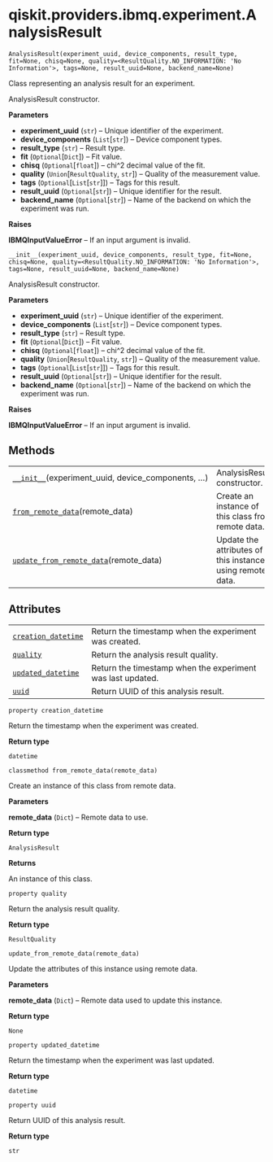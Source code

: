# qiskit.providers.ibmq.experiment.AnalysisResult

`AnalysisResult(experiment_uuid, device_components, result_type, fit=None, chisq=None, quality=<ResultQuality.NO_INFORMATION: 'No Information'>, tags=None, result_uuid=None, backend_name=None)`

Class representing an analysis result for an experiment.

AnalysisResult constructor.

**Parameters**

*   **experiment\_uuid** (`str`) – Unique identifier of the experiment.
*   **device\_components** (`List`\[`str`]) – Device component types.
*   **result\_type** (`str`) – Result type.
*   **fit** (`Optional`\[`Dict`]) – Fit value.
*   **chisq** (`Optional`\[`float`]) – chi^2 decimal value of the fit.
*   **quality** (`Union`\[`ResultQuality`, `str`]) – Quality of the measurement value.
*   **tags** (`Optional`\[`List`\[`str`]]) – Tags for this result.
*   **result\_uuid** (`Optional`\[`str`]) – Unique identifier for the result.
*   **backend\_name** (`Optional`\[`str`]) – Name of the backend on which the experiment was run.

**Raises**

**IBMQInputValueError** – If an input argument is invalid.

`__init__(experiment_uuid, device_components, result_type, fit=None, chisq=None, quality=<ResultQuality.NO_INFORMATION: 'No Information'>, tags=None, result_uuid=None, backend_name=None)`

AnalysisResult constructor.

**Parameters**

*   **experiment\_uuid** (`str`) – Unique identifier of the experiment.
*   **device\_components** (`List`\[`str`]) – Device component types.
*   **result\_type** (`str`) – Result type.
*   **fit** (`Optional`\[`Dict`]) – Fit value.
*   **chisq** (`Optional`\[`float`]) – chi^2 decimal value of the fit.
*   **quality** (`Union`\[`ResultQuality`, `str`]) – Quality of the measurement value.
*   **tags** (`Optional`\[`List`\[`str`]]) – Tags for this result.
*   **result\_uuid** (`Optional`\[`str`]) – Unique identifier for the result.
*   **backend\_name** (`Optional`\[`str`]) – Name of the backend on which the experiment was run.

**Raises**

**IBMQInputValueError** – If an input argument is invalid.

## Methods

|                                                                                                                                                                                               |                                                           |
| --------------------------------------------------------------------------------------------------------------------------------------------------------------------------------------------- | --------------------------------------------------------- |
| [`__init__`](#qiskit.providers.ibmq.experiment.AnalysisResult.__init__ "qiskit.providers.ibmq.experiment.AnalysisResult.__init__")(experiment\_uuid, device\_components, …)                   | AnalysisResult constructor.                               |
| [`from_remote_data`](#qiskit.providers.ibmq.experiment.AnalysisResult.from_remote_data "qiskit.providers.ibmq.experiment.AnalysisResult.from_remote_data")(remote\_data)                      | Create an instance of this class from remote data.        |
| [`update_from_remote_data`](#qiskit.providers.ibmq.experiment.AnalysisResult.update_from_remote_data "qiskit.providers.ibmq.experiment.AnalysisResult.update_from_remote_data")(remote\_data) | Update the attributes of this instance using remote data. |

## Attributes

|                                                                                                                                                               |                                                            |
| ------------------------------------------------------------------------------------------------------------------------------------------------------------- | ---------------------------------------------------------- |
| [`creation_datetime`](#qiskit.providers.ibmq.experiment.AnalysisResult.creation_datetime "qiskit.providers.ibmq.experiment.AnalysisResult.creation_datetime") | Return the timestamp when the experiment was created.      |
| [`quality`](#qiskit.providers.ibmq.experiment.AnalysisResult.quality "qiskit.providers.ibmq.experiment.AnalysisResult.quality")                               | Return the analysis result quality.                        |
| [`updated_datetime`](#qiskit.providers.ibmq.experiment.AnalysisResult.updated_datetime "qiskit.providers.ibmq.experiment.AnalysisResult.updated_datetime")    | Return the timestamp when the experiment was last updated. |
| [`uuid`](#qiskit.providers.ibmq.experiment.AnalysisResult.uuid "qiskit.providers.ibmq.experiment.AnalysisResult.uuid")                                        | Return UUID of this analysis result.                       |

`property creation_datetime`

Return the timestamp when the experiment was created.

**Return type**

`datetime`

`classmethod from_remote_data(remote_data)`

Create an instance of this class from remote data.

**Parameters**

**remote\_data** (`Dict`) – Remote data to use.

**Return type**

`AnalysisResult`

**Returns**

An instance of this class.

`property quality`

Return the analysis result quality.

**Return type**

`ResultQuality`

`update_from_remote_data(remote_data)`

Update the attributes of this instance using remote data.

**Parameters**

**remote\_data** (`Dict`) – Remote data used to update this instance.

**Return type**

`None`

`property updated_datetime`

Return the timestamp when the experiment was last updated.

**Return type**

`datetime`

`property uuid`

Return UUID of this analysis result.

**Return type**

`str`
